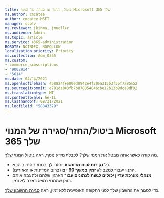 ```yaml
---
title: ביטול, החזר או סגירה של המנוי Microsoft 365 שלך
ms.author: cmcatee
author: cmcatee-MSFT
manager: scotv
ms.reviewer: jkinma, jmueller
ms.audience: Admin
ms.topic: article
ms.service: o365-administration
ROBOTS: NOINDEX, NOFOLLOW
localization_priority: Priority
ms.collection: Adm_O365
ms.custom:
- commerce_subscriptions
- "9002914"
- "5614"
ms.date: 04/14/2021
ms.openlocfilehash: 458824fe600ed0942e4f20ea315b3f56f7a85a52
ms.sourcegitcommit: e781da003fb7b878854846cbe12b13b9dca8df92
ms.translationtype: MT
ms.contentlocale: he-IL
ms.lasthandoff: 08/31/2021
ms.locfileid: "58843379"
---
```

# <a name="cancelrefundclose-your-microsoft-365-subscription"></a>ביטול/החזר/סגירה של המנוי Microsoft 365 שלך

מה קורה כאשר אתה מבטל את המנוי שלך? לקבלת מידע נוסף, ראה [ביטול המנוי שלך](https://docs.microsoft.com/microsoft-365/commerce/subscriptions/cancel-your-subscription?view=o365-worldwide).

- כל **נקודות זכות מדורגות** יוחזרו לך במחזור החיוב הבא.
- המנוי יעבור למצב לא **זמין במשך 90 יום** (ברוב המדינות או האזורים).
- **מנהלי מערכת עדיין יכולים לגשת לנתונים עבור** הארגון שלהם ולת גבה אותם בזמן שהמנוי נמצא במצב לא זמין.

כדי לסגור את החשבון שלך לפני התקופה האופיינית ללא זמין, ראה [סגירת החשבון שלך](https://docs.microsoft.com/microsoft-365/commerce/close-your-account?view=o365-worldwide).
